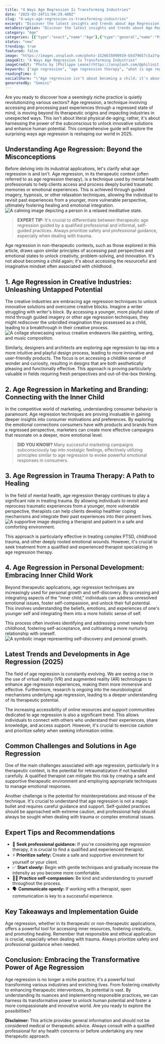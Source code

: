 ```yaml
---
title: "4 Ways Age Regression Is Transforming Industries"
date: "2025-03-24T11:04:29.480Z"
slug: "4-ways-age-regression-is-transforming-industries"
excerpt: "Discover the latest insights and trends about Age Regression. This comprehensive guide covers everything you need to know about Age Regression in 2025."
metaDescription: "Discover the latest insights and trends about Age Regression. This comprehensive guide covers everything you need to know about Age Regression in 2025."
category: "Age"
categories: [{"type":"exact","name":"Age"},{"type":"general","name":"Psychology"},{"type":"medium","name":"Developmental Psychology"},{"type":"specific","name":"Trauma Therapy"},{"type":"niche","name":"Attachment Theory"}]
status: "new"
trending: true
featured: false
image: "https://images.unsplash.com/photo-1526635090919-b5d79657c5a3?q=85&w=1200&fit=max&fm=webp&auto=compress"
imageAlt: "4 Ways Age Regression Is Transforming Industries"
imageCredit: "Photo by [Philippe Leone](https://unsplash.com/@philinit) on Unsplash"
keywords: ["age regression", "age regression therapy", "what is age regression", "age regression techniques", "age regression for trauma", "age regression resources", "how to age regress safely", "age regression little space", "buy age regression supplies", "age regression community"]
readingTime: 6
socialShare: "\"Age regression isn't about becoming a child; it's about reclaiming the boundless creativity and resilience of your younger self.\"  #ageregression #innovation #therapy #mentalhealth"
generatedBy: "Gemini"
---
```




Are you ready to discover how a seemingly niche practice is quietly revolutionizing various sectors? Age regression, a technique involving accessing and processing past experiences through a regressed state of mind, is moving beyond its therapeutic origins and impacting industries in unexpected ways.  This isn't about literal physical de-aging; rather, it's about harnessing the power of the subconscious to unlock innovative solutions and enhance human potential. This comprehensive guide will explore the surprising ways age regression is reshaping our world in 2025.

## Understanding Age Regression: Beyond the Misconceptions

Before delving into its industrial applications, let's clarify what age regression is and isn't.  Age regression, in its therapeutic context (often referred to as age regression therapy), is a technique used by mental health professionals to help clients access and process deeply buried traumatic memories or emotional experiences.  This is achieved through guided imagery, hypnosis, or other relaxation techniques, allowing the individual to revisit past experiences from a younger, more vulnerable perspective, ultimately fostering healing and emotional integration. ![A calming image depicting a person in a relaxed meditative state](https://images.unsplash.com/photo-1534768654272-e97681c3a2c7?q=85&w=1200&fit=max&fm=webp&auto=compress).

> **EXPERT TIP:** It's crucial to differentiate between therapeutic age regression guided by a qualified professional and informal, self-guided practices.  Always prioritize safety and professional guidance, especially when dealing with trauma.

Age regression in non-therapeutic contexts, such as those explored in this article, draws upon similar principles of accessing past perspectives and emotional states to unlock creativity, problem-solving, and innovation.  It's not about becoming a child again; it's about accessing the resourceful and imaginative mindset often associated with childhood.

## 1. Age Regression in Creative Industries: Unleashing Untapped Potential

The creative industries are embracing age regression techniques to unlock innovative solutions and overcome creative blocks.  Imagine a writer struggling with writer's block. By accessing a younger, more playful state of mind through guided imagery or other age regression techniques, they might rediscover the unbridled imagination they possessed as a child, leading to a breakthrough in their creative process. ![A collage showcasing various creative endeavors like painting, writing, and music composition.](https://images.unsplash.com/photo-1526635090919-b5d79657c5a3?q=85&w=1200&fit=max&fm=webp&auto=compress)

Similarly, designers and architects are exploring age regression to tap into a more intuitive and playful design process, leading to more innovative and user-friendly products.  The focus is on accessing a childlike sense of wonder and curiosity, resulting in designs that are both aesthetically pleasing and functionally effective.  This approach is proving particularly valuable in fields requiring fresh perspectives and out-of-the-box thinking.

## 2. Age Regression in Marketing and Branding: Connecting with the Inner Child

In the competitive world of marketing, understanding consumer behavior is paramount.  Age regression techniques are proving invaluable in gaining deeper insights into consumer motivations and preferences. By exploring the emotional connections consumers have with products and brands from a regressed perspective, marketers can create more effective campaigns that resonate on a deeper, more emotional level.

> **DID YOU KNOW?**  Many successful marketing campaigns subconsciously tap into nostalgic feelings, effectively utilizing principles similar to age regression to evoke powerful emotional responses in consumers.

## 3. Age Regression in Trauma Therapy: A Path to Healing

In the field of mental health, age regression therapy continues to play a significant role in treating trauma. By allowing individuals to revisit and reprocess traumatic experiences from a younger, more vulnerable perspective, therapists can help clients develop healthier coping mechanisms and integrate their past experiences into their present lives.  ![A supportive image depicting a therapist and patient in a safe and comforting environment.](https://images.unsplash.com/photo-1495042823740-46feea76a69c?q=85&w=1200&fit=max&fm=webp&auto=compress)

This approach is particularly effective in treating complex PTSD, childhood trauma, and other deeply rooted emotional wounds.  However, it's crucial to seek treatment from a qualified and experienced therapist specializing in age regression therapy.

## 4. Age Regression in Personal Development: Embracing Inner Child Work

Beyond therapeutic applications, age regression techniques are increasingly used for personal growth and self-discovery.  By accessing and integrating aspects of the "inner child," individuals can address unresolved emotional issues, foster self-compassion, and unlock their full potential.  This involves understanding the beliefs, emotions, and experiences of one's younger self and integrating them into a more holistic sense of self.

This process often involves identifying and addressing unmet needs from childhood, fostering self-acceptance, and cultivating a more nurturing relationship with oneself.  ![A symbolic image representing self-discovery and personal growth](https://images.unsplash.com/photo-1602152563796-29267eb24c0f?q=85&w=1200&fit=max&fm=webp&auto=compress).

## Latest Trends and Developments in Age Regression (2025)

The field of age regression is constantly evolving.  We are seeing a rise in the use of virtual reality (VR) and augmented reality (AR) technologies to enhance age regression experiences, making them more immersive and effective.  Furthermore, research is ongoing into the neurobiological mechanisms underlying age regression, leading to a deeper understanding of its therapeutic potential.

The increasing accessibility of online resources and support communities dedicated to age regression is also a significant trend. This allows individuals to connect with others who understand their experiences, share knowledge, and access support. However, it's crucial to exercise caution and prioritize safety when seeking information online.

## Common Challenges and Solutions in Age Regression

One of the main challenges associated with age regression, particularly in a therapeutic context, is the potential for retraumatization if not handled carefully.  A qualified therapist can mitigate this risk by creating a safe and supportive therapeutic environment and employing appropriate techniques to manage emotional responses.

Another challenge is the potential for misinterpretations and misuse of the technique.  It's crucial to understand that age regression is not a magic bullet and requires careful guidance and support.  Self-guided practices should be approached with extreme caution, and professional help should always be sought when dealing with trauma or complex emotional issues.

## Expert Tips and Recommendations

* 🔑 **Seek professional guidance:**  If you're considering age regression therapy, it is crucial to find a qualified and experienced therapist.
* ⚡ **Prioritize safety:** Create a safe and supportive environment for yourself or your client.
* ✅ **Start slowly:**  Begin with gentle techniques and gradually increase the intensity as you become more comfortable.
* 🧘‍♀️ **Practice self-compassion:**  Be kind and understanding to yourself throughout the process.
* 🗣️ **Communicate openly:**  If working with a therapist, open communication is key to a successful experience.

## Key Takeaways and Implementation Guide

Age regression, whether in its therapeutic or non-therapeutic applications, offers a powerful tool for accessing inner resources, fostering creativity, and promoting healing.  Remember that responsible and ethical application is crucial, especially when dealing with trauma.  Always prioritize safety and professional guidance when needed.

## Conclusion: Embracing the Transformative Power of Age Regression

Age regression is no longer a niche practice; it's a powerful tool transforming various industries and enriching lives.  From fostering creativity to enhancing therapeutic interventions, its potential is vast. By understanding its nuances and implementing responsible practices, we can harness its transformative power to unlock human potential and foster a more compassionate and innovative world.  Are you ready to explore the possibilities?

**Disclaimer:** This article provides general information and should not be considered medical or therapeutic advice.  Always consult with a qualified professional for any health concerns or before undertaking any new therapeutic approach.
